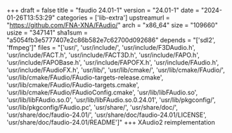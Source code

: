 +++
draft = false
title = "faudio 24.01-1"
version = "24.01-1"
date = "2024-01-26T13:53:29"
categories = ['lib-extra']
upstreamurl = "https://github.com/FNA-XNA/FAudio/"
arch = "x86_64"
size = "109660"
usize = "347141"
sha1sum = "a5054fb3e5777407e2c86b582e7c62700d092686"
depends = "['sdl2', 'ffmpeg']"
files = "['usr/', 'usr/include/', 'usr/include/F3DAudio.h', 'usr/include/FACT.h', 'usr/include/FACT3D.h', 'usr/include/FAPO.h', 'usr/include/FAPOBase.h', 'usr/include/FAPOFX.h', 'usr/include/FAudio.h', 'usr/include/FAudioFX.h', 'usr/lib/', 'usr/lib/cmake/', 'usr/lib/cmake/FAudio/', 'usr/lib/cmake/FAudio/FAudio-targets-release.cmake', 'usr/lib/cmake/FAudio/FAudio-targets.cmake', 'usr/lib/cmake/FAudio/FAudioConfig.cmake', 'usr/lib/libFAudio.so', 'usr/lib/libFAudio.so.0', 'usr/lib/libFAudio.so.0.24.01', 'usr/lib/pkgconfig/', 'usr/lib/pkgconfig/FAudio.pc', 'usr/share/', 'usr/share/doc/', 'usr/share/doc/faudio-24.01/', 'usr/share/doc/faudio-24.01/LICENSE', 'usr/share/doc/faudio-24.01/README']"
+++
XAudio2 reimplementation